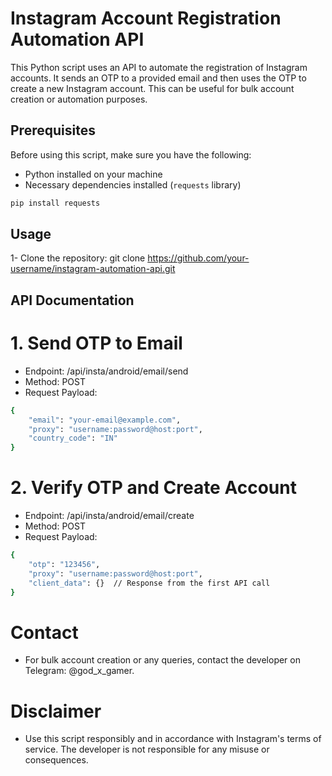 # Instagram Account Registration Automation API

This Python script uses an API to automate the registration of Instagram accounts. It sends an OTP to a provided email and then uses the OTP to create a new Instagram account. This can be useful for bulk account creation or automation purposes.

## Prerequisites

Before using this script, make sure you have the following:

- Python installed on your machine
- Necessary dependencies installed (`requests` library)

```bash
pip install requests
```

## Usage
1- Clone the repository:
git clone https://github.com/your-username/instagram-automation-api.git


## API Documentation
# 1. Send OTP to Email
- Endpoint: /api/insta/android/email/send
- Method: POST
- Request Payload:
```bash
{
    "email": "your-email@example.com",
    "proxy": "username:password@host:port",
    "country_code": "IN"
}
```

# 2. Verify OTP and Create Account
- Endpoint: /api/insta/android/email/create
- Method: POST
- Request Payload:
```bash
{
    "otp": "123456",
    "proxy": "username:password@host:port",
    "client_data": {}  // Response from the first API call
}
```

# Contact
- For bulk account creation or any queries, contact the developer on Telegram: @god_x_gamer.

# Disclaimer
- Use this script responsibly and in accordance with Instagram's terms of service. The developer is not responsible for any misuse or consequences.


